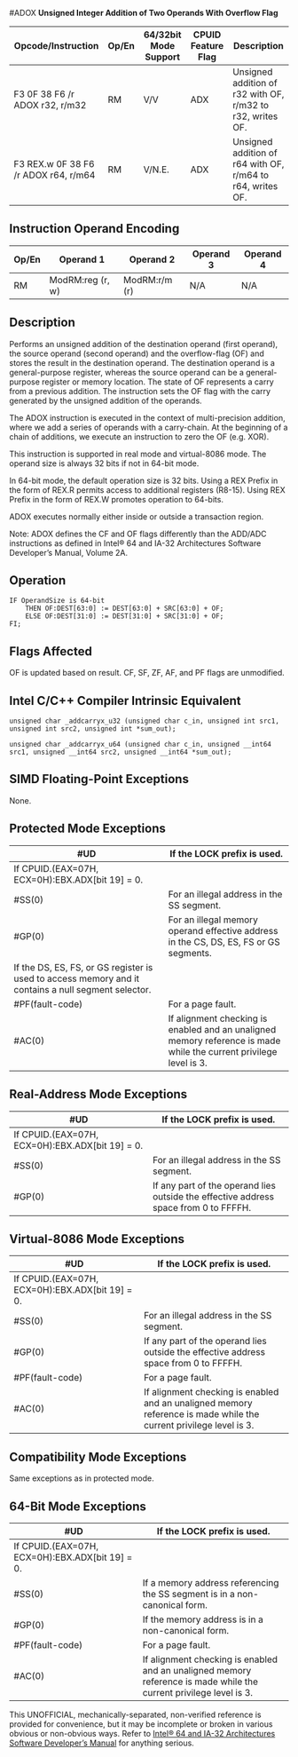 #ADOX
**Unsigned Integer Addition of Two Operands With Overflow Flag**

| Opcode/Instruction                   | Op/En | 64/32bit Mode Support | CPUID Feature Flag | Description                                                |
| ------------------------------------ | ----- | --------------------- | ------------------ | ---------------------------------------------------------- |
| F3 0F 38 F6 /r ADOX r32, r/m32       | RM    | V/V                   | ADX                | Unsigned addition of r32 with OF, r/m32 to r32, writes OF. |
| F3 REX.w 0F 38 F6 /r ADOX r64, r/m64 | RM    | V/N.E.                | ADX                | Unsigned addition of r64 with OF, r/m64 to r64, writes OF. |

## Instruction Operand Encoding

| Op/En | Operand 1        | Operand 2     | Operand 3 | Operand 4 |
| ----- | ---------------- | ------------- | --------- | --------- |
| RM    | ModRM:reg (r, w) | ModRM:r/m (r) | N/A       | N/A       |

## Description

Performs an unsigned addition of the destination operand (first operand), the source operand (second operand) and the overflow-flag (OF) and stores the result in the destination operand. The destination operand is a general-purpose register, whereas the source operand can be a general-purpose register or memory location. The state of OF represents a carry from a previous addition. The instruction sets the OF flag with the carry generated by the unsigned addition of the operands.

The ADOX instruction is executed in the context of multi-precision addition, where we add a series of operands with a carry-chain. At the beginning of a chain of additions, we execute an instruction to zero the OF (e.g. XOR).

This instruction is supported in real mode and virtual-8086 mode. The operand size is always 32 bits if not in 64-bit mode.

In 64-bit mode, the default operation size is 32 bits. Using a REX Prefix in the form of REX.R permits access to additional registers (R8-15). Using REX Prefix in the form of REX.W promotes operation to 64-bits.

ADOX executes normally either inside or outside a transaction region.

Note: ADOX defines the CF and OF flags differently than the ADD/ADC instructions as defined in Intel® 64 and IA-32 Architectures Software Developer’s Manual, Volume 2A.

## Operation

```
IF OperandSize is 64-bit
    THEN OF:DEST[63:0] := DEST[63:0] + SRC[63:0] + OF;
    ELSE OF:DEST[31:0] := DEST[31:0] + SRC[31:0] + OF;
FI;

```

## Flags Affected

OF is updated based on result. CF, SF, ZF, AF, and PF flags are unmodified.

## Intel C/C++ Compiler Intrinsic Equivalent

```
unsigned char _addcarryx_u32 (unsigned char c_in, unsigned int src1, unsigned int src2, unsigned int *sum_out);

```

```
unsigned char _addcarryx_u64 (unsigned char c_in, unsigned __int64 src1, unsigned __int64 src2, unsigned __int64 *sum_out);

```

## SIMD Floating-Point Exceptions

None.

## Protected Mode Exceptions

| #​​​UD                                                                                              | If the LOCK prefix is used.                                                                                        |
| --------------------------------------------------------------------------------------------------- | ------------------------------------------------------------------------------------------------------------------ |
| If CPUID.(EAX=07H, ECX=0H):EBX.ADX[bit 19] = 0.                                                     |
| \#​​​​​SS(0)                                                                                        | For an illegal address in the SS segment.                                                                          |
| \#​​​​GP(0)                                                                                         | For an illegal memory operand effective address in the CS, DS, ES, FS or GS segments.                              |
| If the DS, ES, FS, or GS register is used to access memory and it contains a null segment selector. |
| \#​PF(fault-code)                                                                                   | For a page fault.                                                                                                  |
| \#​AC(0)                                                                                            | If alignment checking is enabled and an unaligned memory reference is made while the current privilege level is 3. |

## Real-Address Mode Exceptions

| #​​​UD                                          | If the LOCK prefix is used.                                                          |
| ----------------------------------------------- | ------------------------------------------------------------------------------------ |
| If CPUID.(EAX=07H, ECX=0H):EBX.ADX[bit 19] = 0. |
| \#​​​​​SS(0)                                    | For an illegal address in the SS segment.                                            |
| \#​​​​GP(0)                                     | If any part of the operand lies outside the effective address space from 0 to FFFFH. |

## Virtual-8086 Mode Exceptions

| #​​​UD                                          | If the LOCK prefix is used.                                                                                        |
| ----------------------------------------------- | ------------------------------------------------------------------------------------------------------------------ |
| If CPUID.(EAX=07H, ECX=0H):EBX.ADX[bit 19] = 0. |
| \#​​​​​SS(0)                                    | For an illegal address in the SS segment.                                                                          |
| \#​​​​GP(0)                                     | If any part of the operand lies outside the effective address space from 0 to FFFFH.                               |
| \#​PF(fault-code)                               | For a page fault.                                                                                                  |
| \#​AC(0)                                        | If alignment checking is enabled and an unaligned memory reference is made while the current privilege level is 3. |

## Compatibility Mode Exceptions

Same exceptions as in protected mode.

## 64-Bit Mode Exceptions

| #​​​UD                                          | If the LOCK prefix is used.                                                                                        |
| ----------------------------------------------- | ------------------------------------------------------------------------------------------------------------------ |
| If CPUID.(EAX=07H, ECX=0H):EBX.ADX[bit 19] = 0. |
| \#​​​​​SS(0)                                    | If a memory address referencing the SS segment is in a non-canonical form.                                         |
| \#​​​​GP(0)                                     | If the memory address is in a non-canonical form.                                                                  |
| \#​PF(fault-code)                               | For a page fault.                                                                                                  |
| \#​AC(0)                                        | If alignment checking is enabled and an unaligned memory reference is made while the current privilege level is 3. |

This UNOFFICIAL, mechanically-separated, non-verified reference is provided for convenience, but it may be
incomplete or broken in various obvious or non-obvious
ways. Refer to [Intel® 64 and IA-32 Architectures Software Developer’s Manual](https://software.intel.com/en-us/download/intel-64-and-ia-32-architectures-sdm-combined-volumes-1-2a-2b-2c-2d-3a-3b-3c-3d-and-4) for anything serious.
